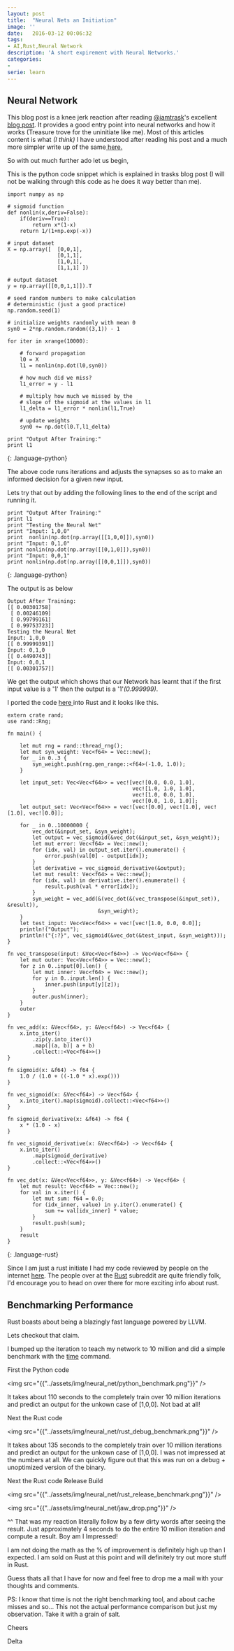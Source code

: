 ```yaml
---
layout: post
title:  "Neural Nets an Initiation"
image: ''
date:   2016-03-12 00:06:32
tags:
- AI,Rust,Neural Network
description: 'A short expirement with Neural Networks.'
categories:
- 
serie: learn
---
```


## Neural Network

This blog post is a knee jerk reaction after reading <a href="https://twitter.com/iamtrask">@iamtrask</a>'s excellent <a href="http://iamtrask.github.io/2015/07/12/basic-python-network/">blog post</a>.
It provides a good entry point into neural networks and how it works (Treasure trove for the uninitiate like me). Most of this articles content is what _(I think)_ I have understood after reading his post and a much more simpler write up of the same<a href="https://medium.com/technology-invention-and-more/how-to-build-a-simple-neural-network-in-9-lines-of-python-code-cc8f23647ca1"> here. </a>

So with out much further ado let us begin,

This is the python code snippet which is explained in trasks blog post (I will not be walking through this code as he does it way better than me).


~~~
import numpy as np

# sigmoid function
def nonlin(x,deriv=False):
    if(deriv==True):
        return x*(1-x)
    return 1/(1+np.exp(-x))
    
# input dataset
X = np.array([  [0,0,1],
                [0,1,1],
                [1,0,1],
                [1,1,1] ])
    
# output dataset            
y = np.array([[0,0,1,1]]).T

# seed random numbers to make calculation
# deterministic (just a good practice)
np.random.seed(1)

# initialize weights randomly with mean 0
syn0 = 2*np.random.random((3,1)) - 1

for iter in xrange(10000):

    # forward propagation
    l0 = X
    l1 = nonlin(np.dot(l0,syn0))

    # how much did we miss?
    l1_error = y - l1

    # multiply how much we missed by the 
    # slope of the sigmoid at the values in l1
    l1_delta = l1_error * nonlin(l1,True)

    # update weights
    syn0 += np.dot(l0.T,l1_delta)

print "Output After Training:"
print l1
~~~
{: .language-python}

The above code runs iterations and adjusts the  synapses so as to make an informed decision for a given new input.

Lets try that out by adding the following lines to the end of the script and running it.


~~~
print "Output After Training:" 
print l1
print "Testing the Neural Net" 
print "Input: 1,0,0"
print  nonlin(np.dot(np.array([[1,0,0]]),syn0))
print "Input: 0,1,0"
print nonlin(np.dot(np.array([[0,1,0]]),syn0))
print "Input: 0,0,1"
print nonlin(np.dot(np.array([[0,0,1]]),syn0))
~~~
{: .language-python}

The output is as below

~~~
Output After Training:
[[ 0.00301758]        
 [ 0.00246109]        
 [ 0.99799161]        
 [ 0.99753723]]       
Testing the Neural Net
Input: 1,0,0          
[[ 0.99999391]]       
Input: 0,1,0          
[[ 0.4490743]]        
Input: 0,0,1          
[[ 0.00301757]]       
~~~

We get the output which shows that our Network has learnt that if the first input value is a '1' then the output is a '1'_(0.999999)_.

I ported the code <a href="https://gist.githubusercontent.com/miloharper/c5db6590f26d99ab2670/raw/bff459fbd922a31bc3988632cafb1687699a8d11/main.py">here </a> into Rust and it looks like this.

~~~
extern crate rand;
use rand::Rng;

fn main() {

    let mut rng = rand::thread_rng();
    let mut syn_weight: Vec<f64> = Vec::new();
    for _ in 0..3 {
        syn_weight.push(rng.gen_range::<f64>(-1.0, 1.0));
    }

    let input_set: Vec<Vec<f64>> = vec![vec![0.0, 0.0, 1.0],
                                        vec![1.0, 1.0, 1.0],
                                        vec![1.0, 0.0, 1.0],
                                        vec![0.0, 1.0, 1.0]];
    let output_set: Vec<Vec<f64>> = vec![vec![0.0], vec![1.0], vec![1.0], vec![0.0]];

    for _ in 0..10000000 {
        vec_dot(&input_set, &syn_weight);
        let output = vec_sigmoid(&vec_dot(&input_set, &syn_weight));
        let mut error: Vec<f64> = Vec::new();
        for (idx, val) in output_set.iter().enumerate() {
            error.push(val[0] - output[idx]);
        }
        let derivative = vec_sigmoid_derivative(&output);
        let mut result: Vec<f64> = Vec::new();
        for (idx, val) in derivative.iter().enumerate() {
            result.push(val * error[idx]);
        }
        syn_weight = vec_add(&(vec_dot(&(vec_transpose(&input_set)), &result)),
                             &syn_weight);
    }
    let test_input: Vec<Vec<f64>> = vec![vec![1.0, 0.0, 0.0]];
    println!("Output");
    println!("{:?}", vec_sigmoid(&vec_dot(&test_input, &syn_weight)));
}

fn vec_transpose(input: &Vec<Vec<f64>>) -> Vec<Vec<f64>> {
    let mut outer: Vec<Vec<f64>> = Vec::new();
    for z in 0..input[0].len() {
        let mut inner: Vec<f64> = Vec::new();
        for y in 0..input.len() {
            inner.push(input[y][z]);
        }
        outer.push(inner);
    }
    outer
}

fn vec_add(x: &Vec<f64>, y: &Vec<f64>) -> Vec<f64> {
    x.into_iter()
        .zip(y.into_iter())
        .map(|(a, b)| a + b)
        .collect::<Vec<f64>>()
}

fn sigmoid(x: &f64) -> f64 {
    1.0 / (1.0 + ((-1.0 * x).exp()))
}

fn vec_sigmoid(x: &Vec<f64>) -> Vec<f64> {
    x.into_iter().map(sigmoid).collect::<Vec<f64>>()
}

fn sigmoid_derivative(x: &f64) -> f64 {
    x * (1.0 - x)
}

fn vec_sigmoid_derivative(x: &Vec<f64>) -> Vec<f64> {
    x.into_iter()
        .map(sigmoid_derivative)
        .collect::<Vec<f64>>()
}

fn vec_dot(x: &Vec<Vec<f64>>, y: &Vec<f64>) -> Vec<f64> {
    let mut result: Vec<f64> = Vec::new();
    for val in x.iter() {
        let mut sum: f64 = 0.0;
        for (idx_inner, value) in y.iter().enumerate() {
            sum += val[idx_inner] * value;
        }
        result.push(sum);
    }
    result
}
~~~
{: .language-rust}

Since I am just a rust initiate I had my code reviewed by people on the internet <a href="https://www.reddit.com/r/rust/comments/65h97i/review_and_feedback_of_first_rust_code_for_a/">here</a>. The people over at the <a href="https://www.reddit.com/r/rust/">Rust</a> subreddit are quite friendly folk, I'd encourage you to head on over there for more exciting info about rust.


## Benchmarking Performance
Rust boasts about being a blazingly fast language powered by LLVM. 

Lets checkout that claim.

I bumped up the iteration to teach my network to 10 million and did a simple benchmark with the <a href="https://en.wikipedia.org/wiki/Time_(Unix)">time</a> command.

First the Python code 

<img src="{{"../assets/img/neural_net/python_benchmark.png"}}" />

It takes about 110 seconds to the completely train over 10 million iterations and predict an output for the unkown case of [1,0,0]. Not bad at all!

Next the Rust code

<img src="{{"../assets/img/neural_net/rust_debug_benchmark.png"}}" />

It takes about 135 seconds to the completely train over 10 million iterations and predict an output for the unkown case of [1,0,0]. I was not impressed at the numbers at all. We can quickly figure out that this was run on a debug + unoptimized version of the binary.

Next the Rust code Release Build

<img src="{{"../assets/img/neural_net/rust_release_benchmark.png"}}" />

<img src="{{"../assets/img/neural_net/jaw_drop.png"}}" />

^^ That was my reaction literally follow by a few dirty words after seeing the result. Just approximately 4 seconds to do the entire 10 million iteration and compute a result. Boy am I Impressed!

I am not doing the math as the % of improvement is definitely high up than I expected. I am sold on Rust at this point and will definitely try out more stuff in Rust.

Guess thats all that I have for now and feel free to drop me a mail with your thoughts and comments.

PS: I know that time is not the right benchmarking tool, and about cache misses and so... This not the actual performance comparison but just my observation. Take it with a grain of salt.

Cheers

Delta